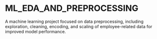 # ML_EDA_AND_PREPROCESSING
A machine learning project focused on data preprocessing, including exploration, cleaning, encoding, and scaling of employee-related data for improved model performance.

